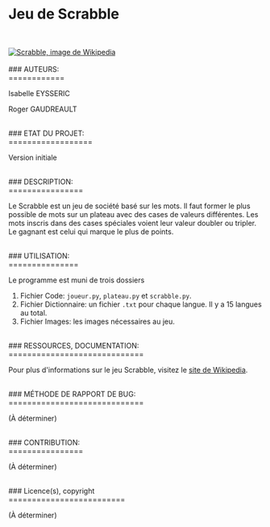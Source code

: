 # Jeu de Scrabble
<br>
<p><a href=""><img src="https://upload.wikimedia.org/wikipedia/commons/6/66/Scrabble_2015.jpg"alt="Scrabble, image de Wikipedia"></a><br>

<br>
### AUTEURS:<br>
============
<p> Isabelle EYSSERIC</p>
<p>Roger  GAUDREAULT </p>
<br>
### ETAT DU PROJET:<br>
==================
<p>Version initiale</p>
<br>
### DESCRIPTION:<br>
================
<p> Le Scrabble est un jeu de société basé sur les mots. Il faut former le plus possible de mots sur un plateau avec des cases de valeurs différentes. Les mots inscris dans des cases spéciales voient leur valeur doubler ou tripler. Le gagnant est celui qui marque le plus de points.</p>
<br>
### UTILISATION:<br>
===============
<p>Le  programme est muni de trois dossiers</p>
<ol>
  <li>Fichier Code: <code>joueur.py</code>, <code>plateau.py</code> et <code>scrabble.py</code>.</li>
<li>Fichier Dictionnaire: un fichier <code>.txt</code> pour chaque langue. Il y a 15 langues au total.</li>
<li>Fichier Images: les images nécessaires au jeu.</li>
  </ol>
  <br>
### RESSOURCES, DOCUMENTATION:<br>
=============================
<p>Pour plus d'informations sur le jeu Scrabble, visitez le <a href="https://fr.wikipedia.org/wiki/Scrabble"> site de Wikipedia</a>.</p>
<br>
### MÉTHODE DE RAPPORT DE BUG:<br>
=============================
<p>(À déterminer)</p>
<br>
### CONTRIBUTION:<br>
================
<p>(À déterminer)</p>
<br>
### Licence(s), copyright<br>
=========================
<p>(À déterminer)</p>
<br>

